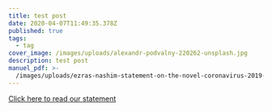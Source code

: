 ```yaml
---
title: test post
date: 2020-04-07T11:49:35.378Z
published: true
tags:
  - tag
cover_image: /images/uploads/alexandr-podvalny-220262-unsplash.jpg
description: test post
manuel_pdf: >-
  /images/uploads/ezras-nashim-statement-on-the-novel-coronavirus-2019-ncov-1-1.pdf
---
```

<!--StartFragment-->

[Click here to read our statement](blob:https://ezrasnashim.netlify.com/59ec16e4-f873-4ea9-841f-bcbd3e2add33)

<!--EndFragment-->